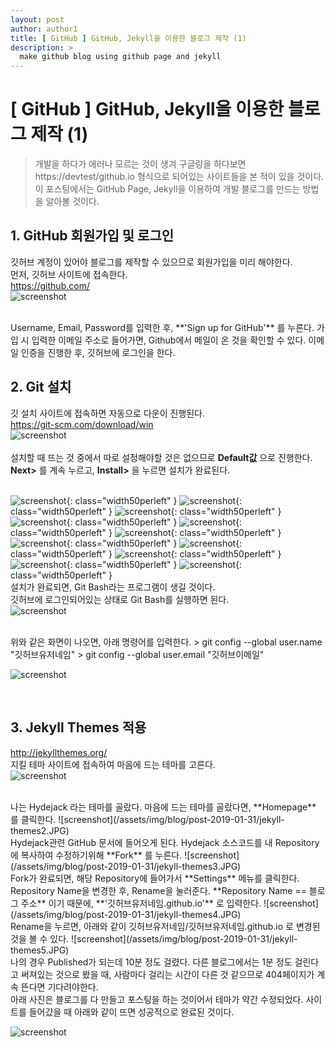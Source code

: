 ```yaml
---
layout: post
author: author1
title: [ GitHub ] GitHub, Jekyll을 이용한 블로그 제작 (1)
description: >
  make github blog using github page and jekyll
---
```

# [ GitHub ] GitHub, Jekyll을 이용한 블로그 제작 (1)
> 개발을 하다가 에러나 모르는 것이 생겨 구글링을 하다보면  
> https://devtest/github.io 형식으로 되어있는 사이트들을 본 적이 있을 것이다.  
> 이 포스팅에서는 GitHub Page, Jekyll을 이용하여 개발 블로그를 만드는 방법을 알아볼 것이다.

## 1. GitHub 회원가입 및 로그인
깃허브 계정이 있어야 블로그를 제작할 수 있으므로 회원가입을 미리 해야한다.  
먼저, 깃허브 사이트에 접속한다.  
<https://github.com/>  
![screenshot](/assets/img/blog/post-2019-01-31/github-signup-view.JPG)  

<br>
Username, Email, Password를 입력한 후, **'Sign up for GitHub'** 를 누른다.  
가입 시 입력한 이메일 주소로 들어가면, Github에서 메일이 온 것을 확인할 수 있다.  
이메일 인증을 진행한 후, 깃허브에 로그인을 한다.

<br>

## 2. Git 설치
깃 설치 사이트에 접속하면 자동으로 다운이 진행된다.  
<https://git-scm.com/download/win>  
![screenshot](/assets/img/blog/post-2019-01-31/git-site.JPG)  
<br>
설치할 때 뜨는 것 중에서 따로 설정해야할 것은 없으므로 **Default값** 으로 진행한다.  
**Next>** 를 계속 누르고, **Install>** 을 누르면 설치가 완료된다.  
<br>

![screenshot](/assets/img/blog/post-2019-01-31/git-setup1.JPG){: class="width50perleft" }
![screenshot](/assets/img/blog/post-2019-01-31/git-setup2.JPG){: class="width50perleft" }
![screenshot](/assets/img/blog/post-2019-01-31/git-setup3.JPG){: class="width50perleft" }
![screenshot](/assets/img/blog/post-2019-01-31/git-setup4.JPG){: class="width50perleft" }
![screenshot](/assets/img/blog/post-2019-01-31/git-setup5.JPG){: class="width50perleft" }
![screenshot](/assets/img/blog/post-2019-01-31/git-setup6.JPG){: class="width50perleft" }
![screenshot](/assets/img/blog/post-2019-01-31/git-setup7.JPG){: class="width50perleft" }
![screenshot](/assets/img/blog/post-2019-01-31/git-setup8.JPG){: class="width50perleft" }
![screenshot](/assets/img/blog/post-2019-01-31/git-setup9.JPG){: class="width50perleft" }
![screenshot](/assets/img/blog/post-2019-01-31/git-setup10.JPG){: class="width50perleft" }
![screenshot](/assets/img/blog/post-2019-01-31/git-setup11.JPG){: class="width50perleft" }
<br>
설치가 완료되면, Git Bash라는 프로그램이 생길 것이다.  
깃허브에 로그인되어있는 상태로 Git Bash를 실행하면 된다.  
![screenshot](/assets/img/blog/post-2019-01-31/git-bash1.JPG)  

<br>
위와 같은 화면이 나오면, 아래 명령어를 입력한다.  
> git config --global user.name "깃허브유저네임"  
> git config --global user.email "깃허브이메일"  

![screenshot](/assets/img/blog/post-2019-01-31/git-bash2.JPG)  

<br>

## 3. Jekyll Themes 적용
<http://jekyllthemes.org/>  
지킬 테마 사이트에 접속하여 마음에 드는 테마를 고른다.  
![screenshot](/assets/img/blog/post-2019-01-31/jekyll-themes1.JPG)  

<br>
나는 Hydejack 라는 테마를 골랐다.  
마음에 드는 테마를 골랐다면, **Homepage** 를 클릭한다.  
![screenshot](/assets/img/blog/post-2019-01-31/jekyll-themes2.JPG)  

<br>
Hydejack관련 GitHub 문서에 들어오게 된다.  
Hydejack 소스코드를 내 Repository에 복사하여 수정하기위해 **Fork** 를 누른다.  
![screenshot](/assets/img/blog/post-2019-01-31/jekyll-themes3.JPG)  

<br>
Fork가 완료되면, 해당 Repository에 들어가서 **Settings** 메뉴를 클릭한다.  
Repository Name을 변경한 후, Rename을 눌러준다.  
**Repository Name == 블로그 주소** 이기 때문에, **'깃허브유저네임.github.io'** 로 입력한다.  
![screenshot](/assets/img/blog/post-2019-01-31/jekyll-themes4.JPG)  

<br>
Rename을 누르면, 아래와 같이 깃허브유저네임/깃허브유저네임.github.io 로 변경된 것을 볼 수 있다.  
![screenshot](/assets/img/blog/post-2019-01-31/jekyll-themes5.JPG)  

<br>
나의 경우 Published가 되는데 10분 정도 걸렸다.
다른 블로그에서는 1분 정도 걸린다고 써져있는 것으로 봤을 때,
사람마다 걸리는 시간이 다른 것 같으므로 404페이지가 계속 뜬다면 기다려야한다.  
<br>
아래 사진은 블로그를 다 만들고 포스팅을 하는 것이어서 테마가 약간 수정되었다.  
사이트를 들어갔을 때 아래와 같이 뜨면 성공적으로 완료된 것이다.  

![screenshot](/assets/img/blog/post-2019-01-31/jekyll-themes6.JPG)  
